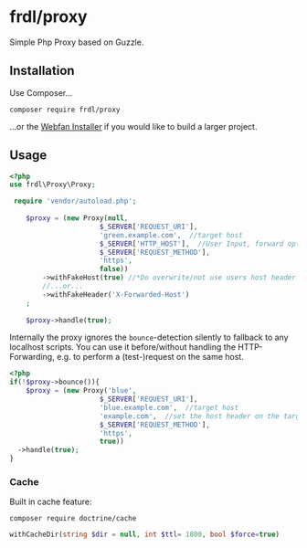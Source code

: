 # frdl/proxy
Simple Php Proxy based on Guzzle.

## Installation
Use Composer...
````
composer require frdl/proxy
````
...or the [Webfan Installer](https://frdl.webfan.de/install/php/) if you would like to build a larger project.

## Usage

````php
<?php
use frdl\Proxy\Proxy;

 require 'vendor/autoload.php'; 
 
 	$proxy = (new Proxy(null,
                      $_SERVER['REQUEST_URI'],
                      'green.example.com',  //target host
                      $_SERVER['HTTP_HOST'],  //User Input, forward optionaly*
                      $_SERVER['REQUEST_METHOD'], 
                      'https', 
                      false))
        ->withFakeHost(true) //*Do overwrite/not use users host header
        //...or...
        ->withFakeHeader('X-Forwarded-Host')
    ;
    
	$proxy->handle(true);
````

Internally the proxy ignores the `bounce`-detection silently to fallback to any localhost scripts.
You can use it before/without handling the HTTP-Forwarding, e.g. to perform a (test-)request on the same host.
````php
<?php
if(!$proxy->bounce()){	
 	$proxy = (new Proxy('blue',
                      $_SERVER['REQUEST_URI'],
                      'blue.example.com',  //target host
                      'example.com',  //set the host header on the target script
                      $_SERVER['REQUEST_METHOD'], 
                      'https', 
                      true))
  ->handle(true);                    
}
````

### Cache
Built in cache feature:
````
composer require doctrine/cache
````
````php
withCacheDir(string $dir = null, int $ttl= 1800, bool $force=true)
````
